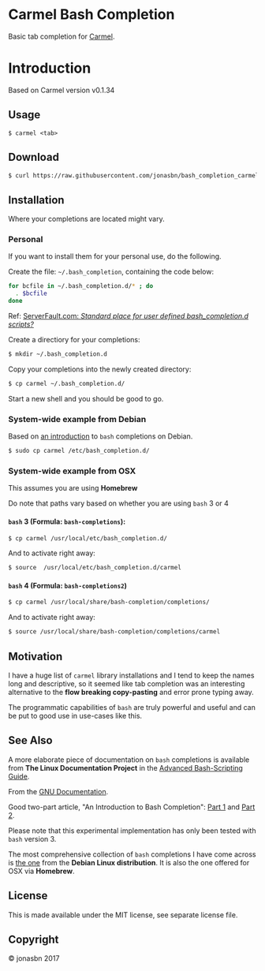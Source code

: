 # Carmel Bash Completion

Basic tab completion for [Carmel](https://github.com/miyagawa/Carmel).

# Introduction

Based on Carmel version v0.1.34

## Usage

```
$ carmel <tab>
```

## Download

```bash
$ curl https://raw.githubusercontent.com/jonasbn/bash_completion_carmel/master/carmel > carmel
```

## Installation

Where your completions are located might vary.

### Personal

If you want to install them for your personal use, do the following.

Create the file: `~/.bash_completion`, containing the code below:

```bash
for bcfile in ~/.bash_completion.d/* ; do
  . $bcfile
done
```

Ref: [ServerFault.com: _Standard place for user defined bash_completion.d scripts?_](https://serverfault.com/questions/506612/standard-place-for-user-defined-bash-completion-d-scripts)

Create a directiory for your completions:

```bash
$ mkdir ~/.bash_completion.d
```

Copy your completions into the newly created directory:

```bash
$ cp carmel ~/.bash_completion.d/
```

Start a new shell and you should be good to go.

### System-wide example from Debian

Based on [an introduction](https://debian-administration.org/article/316/An_introduction_to_bash_completion_part_1) to `bash` completions on Debian.

```bash
$ sudo cp carmel /etc/bash_completion.d/
```

### System-wide example from OSX

This assumes you are using **Homebrew**

Do note that paths vary based on whether you are using `bash` 3 or 4

#### `bash` 3 (Formula: `bash-completions`):

```bash
$ cp carmel /usr/local/etc/bash_completion.d/
```

And to activate right away:

```bash
$ source  /usr/local/etc/bash_completion.d/carmel
```

#### `bash` 4 (Formula: `bash-completions2`)

```bash
$ cp carmel /usr/local/share/bash-completion/completions/
```

And to activate right away:

```bash
$ source /usr/local/share/bash-completion/completions/carmel
```

## Motivation

I have a huge list of `carmel` library installations and I tend to keep the names long and descriptive, so it seemed like tab completion was an interesting alternative to the __flow breaking copy-pasting__ and error prone typing away.

The programmatic capabilities of `bash` are truly powerful and useful and can be put to good use in use-cases like this.

## See Also

A more elaborate piece of documentation on `bash` completions is available from **The Linux Documentation Project** in the [Advanced Bash-Scripting Guide](http://tldp.org/LDP/abs/html/tabexpansion.html).

From the [GNU Documentation](https://www.gnu.org/software/bash/manual/html_node/Programmable-Completion.html).

Good two-part article, "An Introduction to Bash Completion": [Part 1](https://debian-administration.org/article/316/An_introduction_to_bash_completion_part_1) and [Part 2](https://debian-administration.org/article/317/An_introduction_to_bash_completion_part_2).

Please note that this experimental implementation has only been tested with `bash` version 3.

The most comprehensive collection of `bash` completions I have come across is [the one](https://github.com/scop/bash-completion) from the **Debian Linux distribution**. It is also the one offered for OSX via **Homebrew**.

## License

This is made available under the MIT license, see separate license file.

## Copyright

:copyright: jonasbn 2017
